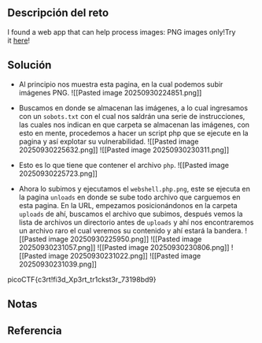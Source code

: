 ## Descripción del reto
I found a web app that can help process images: PNG images only!Try it [here](http://atlas.picoctf.net:63141/)!

## Solución
- Al principio nos muestra esta pagina, en la cual podemos subir imágenes PNG.
![[Pasted image 20250930224851.png]]

- Buscamos en donde se almacenan las imágenes, a lo cual ingresamos con un `sobots.txt` con el cual nos saldrán una serie de instrucciones, las cuales nos indican en que carpeta se almacenan las imágenes, con esto en mente, procedemos a hacer un script php que se ejecute en la pagina y así explotar su vulnerabilidad.
![[Pasted image 20250930225632.png]]
![[Pasted image 20250930230311.png]]

- Esto es lo que tiene que contener el archivo `php`.
![[Pasted image 20250930225723.png]]

- Ahora lo subimos y ejecutamos el `webshell.php.png`, este se ejecuta en la pagina `unloads` en donde se sube todo archivo que carguemos en esta pagina. En la URL, empezamos posicionándonos en la carpeta `uploads` de ahí, buscamos el archivo que subimos, después vemos la lista de archivos un directorio antes de `uploads` y ahí nos encontraremos un archivo raro el cual veremos su contenido y ahí estará la bandera.
![[Pasted image 20250930225950.png]]
![[Pasted image 20250930231057.png]]
![[Pasted image 20250930230806.png]]
![[Pasted image 20250930231022.png]]
![[Pasted image 20250930231039.png]]

picoCTF{c3rt!fi3d_Xp3rt_tr1ckst3r_73198bd9}
## Notas


## Referencia